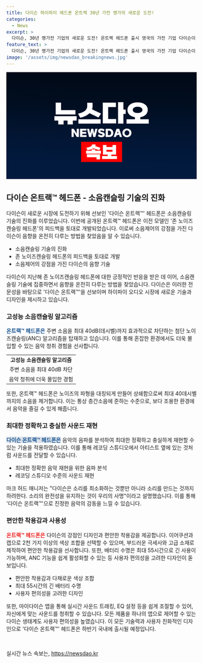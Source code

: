 ```yaml
---
title: 다이슨 하이파이 헤드폰 온트랙 30년 가전 명가의 새로운 도전!
categories:
  - News
excerpt: >
  다이슨, 30년 명가전 기업의 새로운 도전! 온트랙 헤드폰 출시 영국의 가전 기업 다이슨이 하이파이 오디오 시장에 도전하며 존을 이어 온트랙 헤드폰을 선보였다. 이번 제품은 최대 40dB 소음을 차단하는 노이즈캔슬링 기술과 55시간 배터리 수명 등 혁신적인 기능을 갖췄다. 제품의 특징은 소음 제어와 음향 재현으로, 2만1천까지 가청 가능한 범위에 이르는 고음질을 제공한다. 또한, 앱으로 편리하게 조정이 가능하며, 다양한 컬러와 디자인도 갖추고 있어 주목받을 전망이다.
feature_text: >
  다이슨, 30년 명가전 기업의 새로운 도전! 온트랙 헤드폰 출시 영국의 가전 기업 다이슨이 하이파이 오디오 시장에 도전하며 존을 이어 온트랙 헤드폰을 선보였다. 이번 제품은 최대 40dB 소음을 차단하는 노이즈캔슬링 기술과 55시간 배터리 수명 등 혁신적인 기능을 갖췄다. 제품의 특징은 소음 제어와 음향 재현으로, 2만1천까지 가청 가능한 범위에 이르는 고음질을 제공한다. 또한, 앱으로 편리하게 조정이 가능하며, 다양한 컬러와 디자인도 갖추고 있어 주목받을 전망이다.
image: '/assets/img/newsdao_breakingnews.jpg'
---
```


<p><img src="/assets/img/newsdao_breakingnews.jpg" alt="koreaapp 속보" /></p>

<h2 data-ke-size="size26">다이슨 온트랙™ 헤드폰 - 소음캔슬링 기술의 진화</h2>

<p>다이슨이 새로운 시장에 도전하기 위해 선보인 '다이슨 온트랙™' 헤드폰은 소음캔슬링 기술의 진화를 이루었습니다. 이번에 공개된 온트랙™ 헤드폰은 이전 모델인 '존 노이즈캔슬링 헤드폰'의 피드백을 토대로 개발되었습니다. 이로써 소음제어의 강점을 가진 다이슨이 음향을 온전히 다루는 방법을 찾았음을 알 수 있습니다.</p>

<ul>
  <li>소음캔슬링 기술의 진화</li>
  <li>존 노이즈캔슬링 헤드폰의 피드백을 토대로 개발</li>
  <li>소음제어의 강점을 가진 다이슨의 음향 기술</li>
</ul>

<p data-ke-size="size16">다이슨이 지난해 존 노이즈캔슬링 헤드폰에 대한 긍정적인 반응을 받은 데 이어, 소음캔슬링 기술에 집중하면서 음향을 온전히 다루는 방법을 찾았습니다. 다이슨은 이러한 전문성을 바탕으로 '다이슨 온트랙™'을 선보이며 하이파이 오디오 시장에 새로운 기술과 디자인을 제시하고 있습니다.</p>

<h3 data-ke-size="size24">고성능 소음캔슬링 알고리즘</h3>

<p><b><span style="color: #1a5490;">온트랙™ 헤드폰은</span></b> 주변 소음을 최대 40dB(데시벨)까지 효과적으로 차단하는 첨단 노이즈캔슬링(ANC) 알고리즘을 탑재하고 있습니다. 이를 통해 혼잡한 환경에서도 더욱 몰입할 수 있는 음악 청취 경험을 선사합니다.</p>

<table>
  <tr>
    <td style="text-align: center; height: 17px;"><b>고성능 소음캔슬링 알고리즘</b></td>
  </tr>
  <tr>
    <td style="text-align: center; height: 17px;">주변 소음을 최대 40dB 차단</td>
  </tr>
  <tr>
    <td style="text-align: center; height: 17px;">음악 청취에 더욱 몰입한 경험</td>
  </tr>
</table>

<p data-ke-size="size16">또한, 온트랙™ 헤드폰은 노이즈의 파형을 대칭되게 만들어 상쇄함으로써 최대 40데시벨까지의 소음을 제거합니다. 이는 통상 층간소음에 준하는 수준으로, 보다 조용한 환경에서 음악을 즐길 수 있게 해줍니다.</p>

<h3 data-ke-size="size24">최대한 정확하고 충실한 사운드 재현</h3>

<p><b><span style="background-color: #21538527; color: #1a5490;">다이슨 온트랙™ 헤드폰은</span></b> 음악의 음파를 분석하여 최대한 정확하고 충실하게 재현할 수 있는 기술을 적용하였습니다. 이를 통해 레코딩 스튜디오에서 아티스트 옆에 있는 것처럼 사운드를 전달할 수 있습니다.</p>

<ul>
  <li>최대한 정확한 음악 재현을 위한 음파 분석</li>
  <li>레코딩 스튜디오 수준의 사운드 재현</li>
</ul>

<p data-ke-size="size16">마크 허드 매니저는 "다이슨은 소리를 최소화하는 것뿐만 아니라 소리를 만드는 것까지 하려한다. 소리의 완전성을 유지하는 것이 우리의 사명"이라고 설명했습니다. 이를 통해 '다이슨 온트랙™'으로 진정한 음악의 감동을 느낄 수 있습니다.</p>

<h3 data-ke-size="size24">편안한 착용감과 사용성</h3>

<p><b><span style="color: #ee2323;">온트랙™ 헤드폰은</span></b> 다이슨의 강점인 디자인과 편안한 착용감을 제공합니다. 이어쿠션과 캡으로 2천 가지 이상의 색상 조합을 선택할 수 있으며, 부드러운 극세사와 고급 소재로 제작하여 편안한 착용감을 선사합니다. 또한, 배터리 수명은 최대 55시간으로 긴 사용이 가능하며, ANC 기능을 쉽게 활성화할 수 있는 등 사용자 편의성을 고려한 디자인이 돋보입니다.</p>

<ul>
  <li>편안한 착용감과 다채로운 색상 조합</li>
  <li>최대 55시간의 긴 배터리 수명</li>
  <li>사용자 편의성을 고려한 디자인</li>
</ul>

<p data-ke-size="size16">또한, 마이다이슨 앱을 통해 실시간 사운드 트래킹, EQ 설정 등을 쉽게 조절할 수 있어, 자신에게 맞는 사운드를 청취할 수 있습니다. 모든 제품을 하나의 앱으로 제어할 수 있는 다이슨 생태계도 사용자 편의성을 높였습니다. 이 모든 기술력과 사용자 친화적인 디자인으로 '다이슨 온트랙™' 헤드폰은 하반기 국내에 출시될 예정입니다.</p>

<p data-ke-size="size16">&nbsp;</p>
실시간 뉴스 속보는, <a href="https://newsdao.kr" rel="dofollow">https://newsdao.kr</a>


